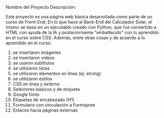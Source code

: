 Nombre del Proyecto
Descripción:

Este proyecto es una página web básica desarrollada como parte de un curso de Front-End. En lo que hace al Back-End del Calculador Solar, el mismo se basa en un ejecutable creado con Python, que fue convertido a HTML con ayuda de la IA y posteriormente "embellecido" con lo aprendido en el curso sobre CSS. Además, entre otras cosas y de acuerdo a lo aprendido en el curso:
1) se insertaron imágenes
2) se insertaron videos
3) se usaron subtítulos
4) se utilizaron listas
5) se utilizaron elementos en línea (ej: strong)
6) se utilizaron estilos
7) CSS en linea y externo
8) Selectores básicos y de etiqueta
9) Google fonts
10) Etiquetas de encabezado (H1)
11) Formulario con vinculación a Formspree
12) Enlaces hacia páginas externas






